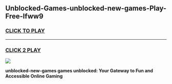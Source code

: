 
## Unblocked-Games-unblocked-new-games-Play-Free-lfww9
<h3>
<a href="https://premium76.site?title=unblocked-new-games&ref=21A">CLICK TO PLAY</a></h3>
<hr>

<h3>
<a href="https://premium76.site?title=unblocked-new-games&ref=21A">CLICK 2 PLAY</a>
  
</h3>

<a href="https://premium76.site?title=unblocked-new-games&ref=21A"><img src="https://clearcache.store/games.png"></a>


**unblocked-new-games games unblocked: Your Gateway to Fun and Accessible Online Gaming**
